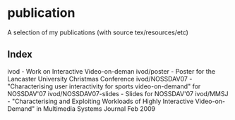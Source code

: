publication
===========

A selection of my publications (with source tex/resources/etc)

Index
-----

ivod - Work on Interactive Video-on-deman
ivod/poster - Poster for the Lancaster University Christmas Conference
ivod/NOSSDAV07 - "Characterising user interactivity for sports video-on-demand" for NOSSDAV'07
ivod/NOSSDAV07-slides - Slides for NOSSDAV'07
ivod/MMSJ - "Characterising and Exploiting Workloads of Highly Interactive Video-on-Demand" in Multimedia Systems Journal Feb 2009

